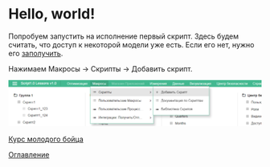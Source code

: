 # Hello, world!

Попробуем запустить на исполнение первый скрипт. Здесь будем считать, что доступ к некоторой модели уже есть. Если его нет, нужно его [заполучить](../appendix/needHelp.md).

Нажимаем Макросы -> Скрипты -> Добавить скрипт.

![Добавление скрипта](../pictures/addScript.png)

[Курс молодого бойца](cookBook.md)

[Оглавление](../README.md)
